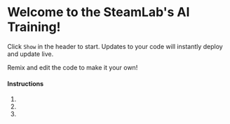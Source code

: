 # Welcome to the SteamLab's AI Training!

Click `Show` in the header to start. Updates to your code will instantly deploy and update live.

Remix and edit the code to make it your own!

#### Instructions

1.

2.

3.
